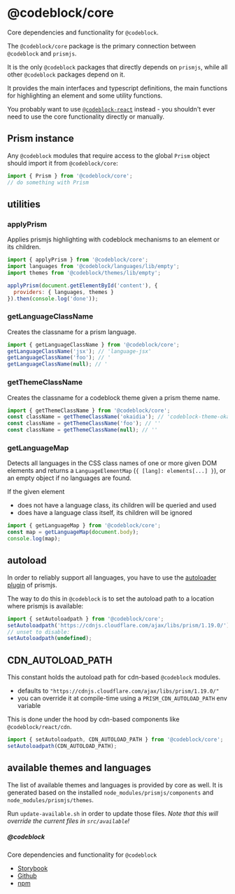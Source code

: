 # @codeblock/core

Core dependencies and functionality for `@codeblock`.

The `@codeblock/core` package is the primary connection between `@codeblock` and `prismjs`.

It is the only `@codeblock` packages that directly depends on `prismjs`, while all other `@codeblock` packages depend on it.

It provides the main interfaces and typescript definitions, the main functions for highlighting an element and some utility functions.

You probably want to use [`@codeblock-react`](../codeblock-react/README.md) instead - you shouldn't ever need to use the core functionality directly or manually.

## Prism instance

Any `@codeblock` modules that require access to the global `Prism` object should import it from `@codeblock/core`:

```js
import { Prism } from '@codeblock/core';
// do something with Prism
```

## utilities

### applyPrism

Applies prismjs highlighting with codeblock mechanisms to an element or its children.

```js
import { applyPrism } from '@codeblock/core';
import languages from '@codeblock/languages/lib/empty';
import themes from '@codeblock/themes/lib/empty';

applyPrism(document.getElementById('content'), {
  providers: { languages, themes }
}).then(console.log('done'));
```

### getLanguageClassName

Creates the classname for a prism language.

```js
import { getLanguageClassName } from '@codeblock/core';
getLanguageClassName('jsx'); // 'language-jsx'
getLanguageClassName('foo'); // '
getLanguageClassName(null); // '
```

### getThemeClassName

Creates the classname for a codeblock theme given a prism theme name.

```js
import { getThemeClassName } from '@codeblock/core';
const className = getThemeClassName('okaidia'); // 'codeblock-theme-okaidia'
const className = getThemeClassName('foo'); // ''
const className = getThemeClassName(null); // ''
```

### getLanguageMap

Detects all languages in the CSS class names of one or more given DOM elements and returns a `LanguageElementMap` (`{ [lang]: elements[...] }`), or an empty object if no languages are found.

If the given element

- does not have a language class, its children will be queried and used
- does have a language class itself, its children will be ignored

```js
import { getLanguageMap } from '@codeblock/core';
const map = getLanguageMap(document.body);
console.log(map);
```

## autoload

In order to reliably support all languages, you have to use the [autoloader plugin](https://prismjs.com/plugins/autoloader/) of prismjs.

The way to do this in `@codeblock` is to set the autoload path to a location where prismjs is available:

```js
import { setAutoloadpath } from '@codeblock/core';
setAutoloadpath('https://cdnjs.cloudflare.com/ajax/libs/prism/1.19.0/');
// unset to disable:
setAutoloadpath(undefined);
```

## CDN_AUTOLOAD_PATH

This constant holds the autoload path for cdn-based `@codeblock` modules.

- defaults to `"https://cdnjs.cloudflare.com/ajax/libs/prism/1.19.0/"`
- you can override it at compile-time using a `PRISM_CDN_AUTOLOAD_PATH` env variable

This is done under the hood by cdn-based components like `@codeblock/react/cdn`.

```js
import { setAutoloadpath, CDN_AUTOLOAD_PATH } from '@codeblock/core';
setAutoloadpath(CDN_AUTOLOAD_PATH);
```

## available themes and languages

The list of available themes and languages is provided by core as well. It is generated based on the installed `node_modules/prismjs/components` and `node_modules/prismjs/themes`.

Run `update-available.sh` in order to update those files. _Note that this will override the current files in `src/available`!_

##### @codeblock

Core dependencies and functionality for `@codeblock`

- [Storybook](https://codeblockjs.github.io/codeblock)
- [Github](https://github.com/codeblockjs/codeblock)
- [npm](https://www.npmjs.com/org/codeblock)
